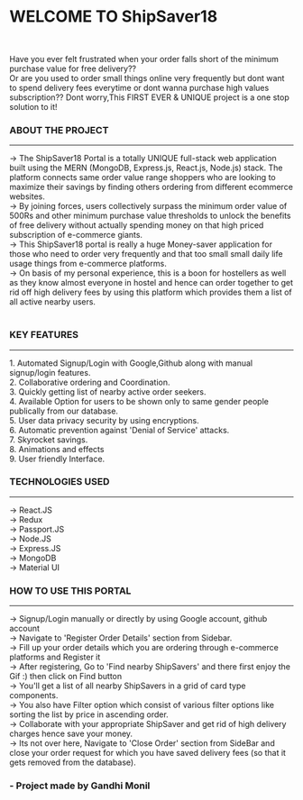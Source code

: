 
<h1><strong>WELCOME TO ShipSaver18</strong></h1>
 <br>

Have you ever felt frustrated when your order falls short of the minimum purchase value for free delivery?? <br>
Or are you used to order small things online very frequently but dont want to spend delivery fees everytime or dont wanna purchase high values subscription??
Dont worry,This FIRST EVER & UNIQUE project is a one stop solution to it!<br>

<h3><bold>ABOUT THE PROJECT</bold></h3>
<hr>
-> The ShipSaver18 Portal is a totally UNIQUE full-stack web application built using the MERN (MongoDB, Express.js, React.js, Node.js) stack. The platform connects same order value range shoppers who are looking to maximize their savings by finding others ordering from different ecommerce websites.<br>
-> By joining forces, users collectively surpass the minimum order value of 500Rs and other minimum purchase value thresholds to unlock the benefits of free delivery without actually spending money on that high priced subscription of e-commerce giants.<br>
-> This ShipSaver18 portal is really a huge Money-saver application for those who need to order very frequently and that too small small daily life usage things from e-commerce platforms.<br>
-> On basis of my personal experience, this is a boon for hostellers as well as they know almost everyone in hostel and hence can order together to get rid off high delivery fees by using this platform which provides them a list of all active nearby users.<br><br>

<h3><bold>KEY FEATURES</bold></h3>
<hr></hr>
1. Automated Signup/Login with Google,Github along with manual signup/login features.<br> 
2. Collaborative ordering and Coordination.<br>
3. Quickly getting list of nearby active order seekers.<br>
4. Available Option for users to be shown only to same gender people publically from our database.<br>
5. User data privacy security by using encryptions.<br>
6. Automatic prevention against 'Denial of Service' attacks.<br>
7. Skyrocket savings.<br>
8. Animations and effects<br>
9. User friendly Interface.<br>

<h3><bold>TECHNOLOGIES USED </bold></h3>
<hr></hr>
-> React.JS<br>
-> Redux<br>
-> Passport.JS<br>
-> Node.JS<br>
-> Express.JS<br>
-> MongoDB<br>
-> Material UI<br>

<h3><bold> HOW TO USE THIS PORTAL</bold></h3>
<hr></hr>
-> Signup/Login manually or directly by using Google account, github account<br>
-> Navigate to 'Register Order Details' section from Sidebar.<br>
-> Fill up your order details which you are ordering through e-commerce platforms and Register it<br>
-> After registering, Go to 'Find nearby ShipSavers' and there first enjoy the Gif :) then click on Find button<br>
-> You'll get a list of all nearby ShipSavers in a grid of card type components.<br>
-> You also have Filter option which consist of various filter options like sorting the list by price in ascending order.<br>
-> Collaborate with your appropriate ShipSaver and get rid of high delivery charges hence save your money.<br>
-> Its not over here, Navigate to 'Close Order' section from SideBar and close your order request for which you have saved delivery fees (so that it gets removed from the database).

<h3>- Project made by Gandhi Monil</h3>
